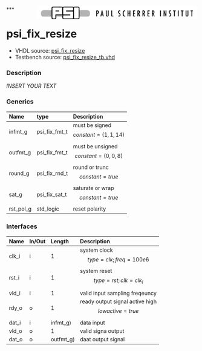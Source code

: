 <img align="right" src="../doc/psi_logo.png">
***

# psi_fix_resize
 - VHDL source: [psi_fix_resize](../hdl/psi_fix_resize.vhd)
 - Testbench source: [psi_fix_resize_tb.vhd](../testbench/psi_fix_resize_tb.vhd)

### Description
*INSERT YOUR TEXT*

### Generics
| Name      | type          | Description                             |
|:----------|:--------------|:----------------------------------------|
| infmt_g   | psi_fix_fmt_t | must be signed $$ constant=(1,1,14) $$  |
| outfmt_g  | psi_fix_fmt_t | must be unsigned $$ constant=(0,0,8) $$ |
| round_g   | psi_fix_rnd_t | round or trunc $$ constant=true $$      |
| sat_g     | psi_fix_sat_t | saturate or wrap $$ constant=true $$    |
| rst_pol_g | std_logic     | reset polarity                          |

### Interfaces
| Name   | In/Out   | Length    | Description                                          |
|:-------|:---------|:----------|:-----------------------------------------------------|
| clk_i  | i        | 1         | system clock $$ type=clk; freq=100e6 $$              |
| rst_i  | i        | 1         | system reset $$ type=rst; clk=clk_i $$               |
| vld_i  | i        | 1         | valid input sampling freqeuncy                       |
| rdy_o  | o        | 1         | ready output signal active high $$ lowactive=true $$ |
| dat_i  | i        | infmt_g)  | data input                                           |
| vld_o  | o        | 1         | valid signa output                                   |
| dat_o  | o        | outfmt_g) | daat output signal                                   |